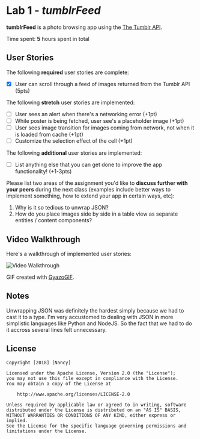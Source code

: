 # Lab 1 - *tumblrFeed*

**tumblrFeed** is a photo browsing app using the [The Tumblr API](https://www.tumblr.com/docs/en/api/v2#posts).

Time spent: **5** hours spent in total

## User Stories

The following **required** user stories are complete:

- [x] User can scroll through a feed of images returned from the Tumblr API (5pts)

The following **stretch** user stories are implemented:

- [ ] User sees an alert when there's a networking error (+1pt)
- [ ] While poster is being fetched, user see's a placeholder image (+1pt)
- [ ] User sees image transition for images coming from network, not when it is loaded from cache (+1pt)
- [ ] Customize the selection effect of the cell (+1pt)

The following **additional** user stories are implemented:

- [ ] List anything else that you can get done to improve the app functionality! (+1-3pts)

Please list two areas of the assignment you'd like to **discuss further with your peers** during the next class (examples include better ways to implement something, how to extend your app in certain ways, etc):

1. Why is it so tedious to unwrap JSON?
2. How do you place images side by side in a table view as separate entities / content components?

## Video Walkthrough

Here's a walkthrough of implemented user stories:

<img src='https://i.gyazo.com/d1d93e0012767b9989afee95ff54f357.gif' title='Video Walkthrough' width='' alt='Video Walkthrough' />

GIF created with [GyazoGIF](https://gyazo.en.softonic.com/).

## Notes
Unwrapping JSON was definitely the hardest simply because we had to cast it to a type. I'm very accustomed to dealing with JSON in more simplistic languages like Python and NodeJS. So the fact that we had to do it accross several lines felt unnecessary. 

## License

    Copyright [2018] [Nancy]

    Licensed under the Apache License, Version 2.0 (the "License");
    you may not use this file except in compliance with the License.
    You may obtain a copy of the License at

        http://www.apache.org/licenses/LICENSE-2.0

    Unless required by applicable law or agreed to in writing, software
    distributed under the License is distributed on an "AS IS" BASIS,
    WITHOUT WARRANTIES OR CONDITIONS OF ANY KIND, either express or implied.
    See the License for the specific language governing permissions and
    limitations under the License.
